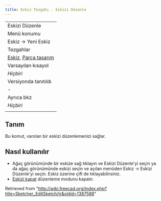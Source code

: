 ```yaml
---
title: Eskiz Tezgahı - Eskizi Düzenle
---
```

|  |
| --- |
| Eskizi Düzenle |
| Menü konumu |
| Eskiz → Yeni Eskiz |
| Tezgahlar |
| [Eskiz](/Sketcher_Workbench/tr "Sketcher Workbench/tr"), [Parça tasarım](/PartDesign_Workbench/tr "PartDesign Workbench/tr") |
| Varsayılan kısayol |
| *Hiçbiri* |
| Versiyonda tanıtıldı |
| - |
| Ayrıca bkz |
| *Hiçbiri* |
|  |

## Tanım

Bu komut, varolan bir eskizi düzenlemenizi sağlar.

## Nasıl kullanılır

* Ağaç görünümünde bir eskize sağ tıklayın ve Eskizi Düzenle'yi seçin ya da ağaç görünümünde eskizi seçin ve açılan menüden Eskiz → Eskizi Düzenle'yi seçin. Eskiz üzerine çift de tıklayabilirsiniz.
* [Eskizi kapat](/Sketcher_LeaveSketch/tr "Sketcher LeaveSketch/tr") düzenleme modunu kapatır.

Retrieved from "<http://wiki.freecad.org/index.php?title=Sketcher_EditSketch/tr&oldid=1387588>"